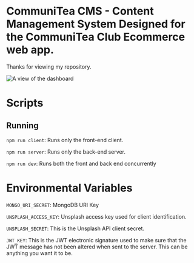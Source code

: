 # CommuniTea CMS - Content Management System Designed for the CommuniTea Club Ecommerce web app.

Thanks for viewing my repository. 

![A view of the dashboard](https://res.cloudinary.com/eastcott-and-burgess/image/upload/v1561817628/Capture2_yehz0z.jpg)

# Scripts
## Running
`npm run client`: Runs only the front-end client.

`npm run server`: Runs only the back-end server.

`npm run dev`: Runs both the front and back end concurrently

# Environmental Variables

`MONGO_URI_SECRET`: MongoDB URI Key

`UNSPLASH_ACCESS_KEY`: Unsplash access key used for client identification.

`UNSPLASH_SECRET`: This is the Unsplash API client secret.

`JWT_KEY`: This is the JWT electronic signature used to make sure that the JWT message has not been altered when sent to the server. This can be anything you want it to be.